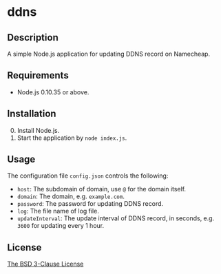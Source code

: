 # ddns #

## Description ##

A simple Node.js application for updating DDNS record on Namecheap.

## Requirements ##

* Node.js 0.10.35 or above.

## Installation ##

0. Install Node.js.
1. Start the application by `node index.js`.

## Usage ##

The configuration file `config.json` controls the following:

* `host`: The subdomain of domain, use `@` for the domain itself.
* `domain`: The domain, e.g. `example.com`.
* `password`: The password for updating DDNS record.
* `log`: The file name of log file.
* `updateInterval`: The update interval of DDNS record, in seconds, e.g. `3600` for updating every 1 hour.

## License ##

[The BSD 3-Clause License](http://opensource.org/licenses/BSD-3-Clause)